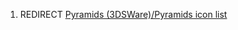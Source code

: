 1.  REDIRECT [Pyramids (3DSWare)/Pyramids icon
    list](Pyramids_(3DSWare)/Pyramids_icon_list "wikilink")